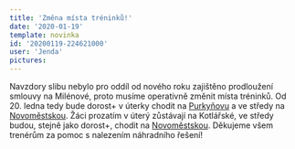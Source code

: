 ```yaml
---
title: 'Změna místa tréninků!'
date: '2020-01-19'
template: novinka
id: '20200119-224621000'
user: 'Jenda'
pictures:
---
```

Navzdory slibu nebylo pro oddíl od nového roku zajištěno prodloužení smlouvy na Milénové, proto musíme operativně změnit místa tréninků.
Od 20. ledna tedy bude dorost+ v úterky chodit na [Purkyňovu](https://en.mapy.cz/s/kosefahotu) a ve středy na  [Novoměstskou](https://en.mapy.cz/s/gajohubucu).
Žáci prozatím v úterý zůstávají na Kotlářské, ve středy budou, stejně jako dorost+, chodit na [Novoměstskou](https://en.mapy.cz/s/gajohubucu).
Děkujeme všem trenérům za pomoc s nalezením náhradního řešení!
